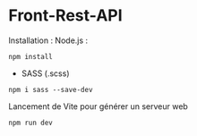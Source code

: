 # Front-Rest-API

Installation :
Node.js :

```nginx
npm install
```

- SASS (.scss)

```nginx
npm i sass --save-dev
```

Lancement de Vite pour générer un serveur web

```nginx
npm run dev
```
